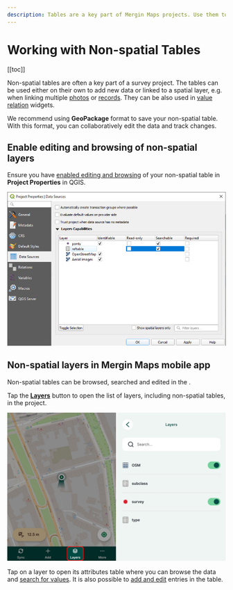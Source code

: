```yaml
---
description: Tables are a key part of Mergin Maps projects. Use them to record non-spatial data, link records to another layer, or in value relation widgets in the forms.
---
```


# Working with Non-spatial Tables
[[toc]]

Non-spatial tables are often a key part of a survey project. The tables can be used either on their own to add new data or linked to a spatial layer, e.g. when linking multiple [photos](../attach-multiple-photos-to-features/) or [records](../one-to-n-relations/). They can be also used in [value relation](../form-widgets/#value-relation) widgets.

We recommend using **GeoPackage** format to save your non-spatial table. With this format, you can collaboratively edit the data and track changes.

## Enable editing and browsing of non-spatial layers
Ensure you have [enabled editing and browsing](../../gis/search_data/) of your non-spatial table in **Project Properties** in QGIS.

![QGIS project properties editing and browsing setup](./qgis_nonspatial_properties.jpg "QGIS project properties editing and browsing setup")

## Non-spatial layers in Mergin Maps mobile app
Non-spatial tables can be browsed, searched and edited in the <MobileAppNameShort />.

Tap the [**Layers**](../../field/layers/) button to open the list of layers, including non-spatial tables, in the project.

![Layers in Mergin Maps mobile app](./mobile-app-non-spatial-layers.jpg "Layers in Mergin Maps mobile app")

Tap on a layer to open its attributes table where you can browse the data and [search for values](../../field/layers/#browsing-features). It is also possible to [add and edit](../../field/mobile-features/#add-or-edit-non-spatial-features) entries in the table.


